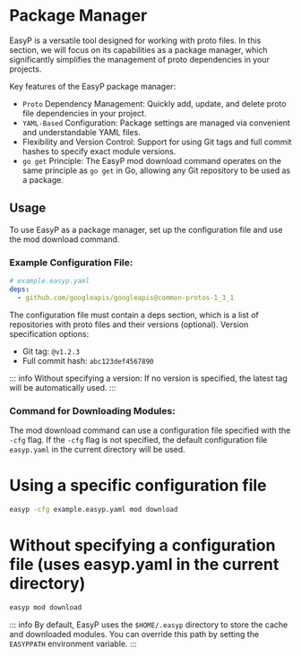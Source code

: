 # Package Manager

EasyP is a versatile tool designed for working with proto files. In this section, we will focus on its capabilities as a package manager, which significantly simplifies the management of proto dependencies in your projects.

Key features of the EasyP package manager:
- `Proto` Dependency Management: Quickly add, update, and delete proto file dependencies in your project.
- `YAML-Based` Configuration: Package settings are managed via convenient and understandable YAML files.
- Flexibility and Version Control: Support for using Git tags and full commit hashes to specify exact module versions.
- `go get` Principle: The EasyP mod download command operates on the same principle as `go get` in Go, allowing any Git repository to be used as a package.

## Usage

To use EasyP as a package manager, set up the configuration file and use the mod download command.

### Example Configuration File:

```yaml
# example.easyp.yaml
deps:
  - github.com/googleapis/googleapis@common-protos-1_3_1
```

The configuration file must contain a deps section, which is a list of repositories with proto files and their versions (optional). Version specification options:
- Git tag: `@v1.2.3` 
- Full commit hash: `abc123def4567890` 

::: info
Without specifying a version: If no version is specified, the latest tag will be automatically used.
:::

### Command for Downloading Modules:

The mod download command can use a configuration file specified with the `-cfg` flag. If the `-cfg` flag is not specified, the default configuration file `easyp.yaml` in the current directory will be used.

# Using a specific configuration file
```bash
easyp -cfg example.easyp.yaml mod download
```

# Without specifying a configuration file (uses easyp.yaml in the current directory)
```bash
easyp mod download
```

::: info
By default, EasyP uses the `$HOME/.easyp` directory to store the cache and downloaded modules. You can override this path by setting the `EASYPPATH` environment variable.
:::
